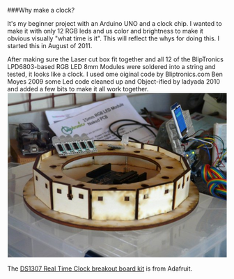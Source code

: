 ###Why make a clock?

It's my beginner project with an Arduino UNO and a clock chip. 
I wanted to make it with only 12 RGB leds and us color and brightness to make it 
obvious visually "what time is it". This will reflect the whys for doing this.
I started this in August of 2011.

After making sure the Laser cut box fit together and all 12 of the BlipTronics LPD6803-based RGB LED 8mm Modules 
were soldered into a string and tested, it looks like a clock. I used ome oiginal code by Bliptronics.com Ben Moyes 2009
some Led code cleaned up and Object-ified by ladyada 2010 and added a few bits to make it all work together.
![The beginning](/img/clockbox.JPG)

The [DS1307 Real Time Clock breakout board kit](http://www.adafruit.com/products/264) is from Adafruit.

